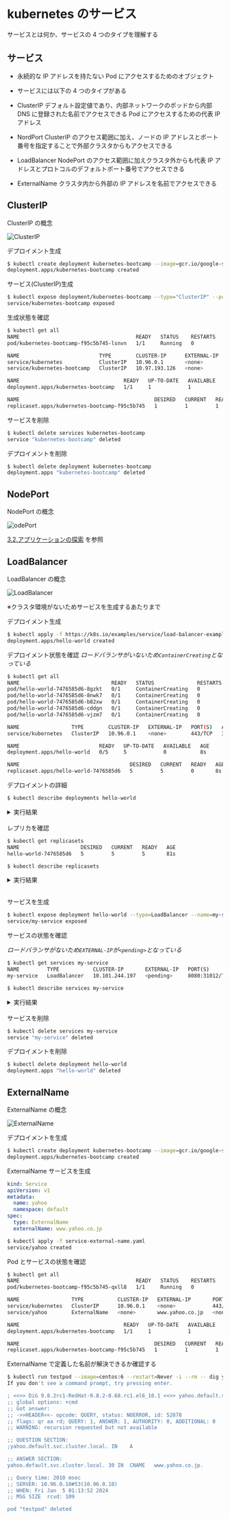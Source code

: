 # kubernetes のサービス

サービスとは何か、サービスの 4 つのタイプを理解する

## サービス

- 永続的な IP アドレスを持たない Pod にアクセスするためのオブジェクト
- サービスには以下の 4 つのタイプがある

- ClusterIP
  デフォルト設定値であり、内部ネットワークのポッドから内部 DNS に登録された名前でアクセスできる
  Pod にアクセスするための代表 IP アドレス
- NordPort
  ClusterIP のアクセス範囲に加え、ノードの IP アドレスとポート番号を指定することで外部クラスタからもアクセスできる
- LoadBalancer
  NodePort のアクセス範囲に加えクラスタ外からも代表 IP アドレスとプロトコルのデフォルトポート番号でアクセスできる
- ExternalName
  クラスタ内から外部の IP アドレスを名前でアクセスできる

## ClusterIP

ClusterIP の概念

![ClusterIP](image/Service-ClusterIP.png)

デプロイメント生成

```bash
$ kubectl create deployment kubernetes-bootcamp --image=gcr.io/google-samples/kubernetes-bootcamp:v1
deployment.apps/kubernetes-bootcamp created
```

サービス(ClusterIP)生成

```bash
$ kubectl expose deployment/kubernetes-bootcamp --type="ClusterIP" --port 8080
service/kubernetes-bootcamp exposed
```

生成状態を確認

```bash
$ kubectl get all
NAME                                      READY   STATUS    RESTARTS   AGE
pod/kubernetes-bootcamp-f95c5b745-lsnvn   1/1     Running   0          60s

NAME                          TYPE        CLUSTER-IP      EXTERNAL-IP   PORT(S)    AGE
service/kubernetes            ClusterIP   10.96.0.1       <none>        443/TCP    37d
service/kubernetes-bootcamp   ClusterIP   10.97.193.126   <none>        8080/TCP   18s

NAME                                  READY   UP-TO-DATE   AVAILABLE   AGE
deployment.apps/kubernetes-bootcamp   1/1     1            1           60s

NAME                                            DESIRED   CURRENT   READY   AGE
replicaset.apps/kubernetes-bootcamp-f95c5b745   1         1         1       60s
```

サービスを削除

```bash
$ kubectl delete services kubernetes-bootcamp
service "kubernetes-bootcamp" deleted
```

デプロイメントを削除

```bash
$ kubectl delete deployment kubernetes-bootcamp
deployment.apps "kubernetes-bootcamp" deleted
```

## NodePort

NodePort の概念

![odePort](image/Service-NodePort.png)

[3.2.アプリケーションの探索](02.01_basic.md#32アプリケーションの探索) を参照

## LoadBalancer

LoadBalancer の概念

![LoadBalancer](image/Service-LoadBalancer.png)

※クラスタ環境がないためサービスを生成するあたりまで

デプロイメント生成

```bash
$ kubectl apply -f https://k8s.io/examples/service/load-balancer-example.yaml
deployment.apps/hello-world created
```

デプロイメント状態を確認
_ロードバランサがいないため`ContainerCreating`となっている_

```bash
$ kubectl get all
NAME                              READY   STATUS              RESTARTS   AGE
pod/hello-world-7476585d6-8gzkt   0/1     ContainerCreating   0          8s
pod/hello-world-7476585d6-8nwk7   0/1     ContainerCreating   0          8s
pod/hello-world-7476585d6-b82xw   0/1     ContainerCreating   0          8s
pod/hello-world-7476585d6-cddgn   0/1     ContainerCreating   0          8s
pod/hello-world-7476585d6-vjzm7   0/1     ContainerCreating   0          8s

NAME                 TYPE        CLUSTER-IP   EXTERNAL-IP   PORT(S)   AGE
service/kubernetes   ClusterIP   10.96.0.1    <none>        443/TCP   37d

NAME                          READY   UP-TO-DATE   AVAILABLE   AGE
deployment.apps/hello-world   0/5     5            0           8s

NAME                                    DESIRED   CURRENT   READY   AGE
replicaset.apps/hello-world-7476585d6   5         5         0       8s
```

デプロイメントの詳細

```bash
$ kubectl describe deployments hello-world
```

<details><summary>実行結果</summary>

```bash
bravog@k8s-master:~$ kubectl describe deployments hello-world
Name:                   hello-world
Namespace:              default
CreationTimestamp:      Thu, 04 Jan 2024 06:17:29 +0000
Labels:                 app.kubernetes.io/name=load-balancer-example
Annotations:            deployment.kubernetes.io/revision: 1
Selector:               app.kubernetes.io/name=load-balancer-example
Replicas:               5 desired | 5 updated | 5 total | 5 available | 0 unavailable
StrategyType:           RollingUpdate
MinReadySeconds:        0
RollingUpdateStrategy:  25% max unavailable, 25% max surge
Pod Template:
  Labels:  app.kubernetes.io/name=load-balancer-example
  Containers:
   hello-world:
    Image:        gcr.io/google-samples/node-hello:1.0
    Port:         8080/TCP
    Host Port:    0/TCP
    Environment:  <none>
    Mounts:       <none>
  Volumes:        <none>
Conditions:
  Type           Status  Reason
  ----           ------  ------
  Available      True    MinimumReplicasAvailable
  Progressing    True    NewReplicaSetAvailable
OldReplicaSets:  <none>
NewReplicaSet:   hello-world-7476585d6 (5/5 replicas created)
Events:
  Type    Reason             Age   From                   Message
  ----    ------             ----  ----                   -------
  Normal  ScalingReplicaSet  58s   deployment-controller  Scaled up replica set hello-world-7476585d6 to 5
```

</details>
<br>
レプリカを確認

```bash
$ kubectl get replicasets
NAME                    DESIRED   CURRENT   READY   AGE
hello-world-7476585d6   5         5         5       81s
```

```bash
$ kubectl describe replicasets
```

<details><summary>実行結果</summary>

```bash
$ kubectl describe replicasets
Name:           hello-world-7476585d6
Namespace:      default
Selector:       app.kubernetes.io/name=load-balancer-example,pod-template-hash=7476585d6
Labels:         app.kubernetes.io/name=load-balancer-example
                pod-template-hash=7476585d6
Annotations:    deployment.kubernetes.io/desired-replicas: 5
                deployment.kubernetes.io/max-replicas: 7
                deployment.kubernetes.io/revision: 1
Controlled By:  Deployment/hello-world
Replicas:       5 current / 5 desired
Pods Status:    5 Running / 0 Waiting / 0 Succeeded / 0 Failed
Pod Template:
  Labels:  app.kubernetes.io/name=load-balancer-example
           pod-template-hash=7476585d6
  Containers:
   hello-world:
    Image:        gcr.io/google-samples/node-hello:1.0
    Port:         8080/TCP
    Host Port:    0/TCP
    Environment:  <none>
    Mounts:       <none>
  Volumes:        <none>
Events:
  Type    Reason            Age   From                   Message
  ----    ------            ----  ----                   -------
  Normal  SuccessfulCreate  90s   replicaset-controller  Created pod: hello-world-7476585d6-8nwk7
  Normal  SuccessfulCreate  90s   replicaset-controller  Created pod: hello-world-7476585d6-cddgn
  Normal  SuccessfulCreate  90s   replicaset-controller  Created pod: hello-world-7476585d6-vjzm7
  Normal  SuccessfulCreate  89s   replicaset-controller  Created pod: hello-world-7476585d6-b82xw
  Normal  SuccessfulCreate  89s   replicaset-controller  Created pod: hello-world-7476585d6-8gzkt
```

</details>
<br>

サービスを生成

```bash
$ kubectl expose deployment hello-world --type=LoadBalancer --name=my-service
service/my-service exposed
```

サービスの状態を確認

_ロードバランサがないため`EXTERNAL-IP`が`<pending>`となっている_

```bash
$ kubectl get services my-service
NAME         TYPE           CLUSTER-IP       EXTERNAL-IP   PORT(S)          AGE
my-service   LoadBalancer   10.101.244.197   <pending>     8080:31012/TCP   9s
```

```bash
$ kubectl describe services my-service
```

<details><summary>実行結果</summary>

_クラスタ環境であれば`LoadBalancer Ingress`が表示される_

```bash
$ kubectl describe services my-service
Name:                     my-service
Namespace:                default
Labels:                   app.kubernetes.io/name=load-balancer-example
Annotations:              <none>
Selector:                 app.kubernetes.io/name=load-balancer-example
Type:                     LoadBalancer
IP Family Policy:         SingleStack
IP Families:              IPv4
IP:                       10.101.244.197
IPs:                      10.101.244.197
Port:                     <unset>  8080/TCP
TargetPort:               8080/TCP
NodePort:                 <unset>  31012/TCP
Endpoints:                172.16.126.19:8080,172.16.126.20:8080,172.16.194.81:8080 + 2 more...
Session Affinity:         None
External Traffic Policy:  Cluster
Events:                   <none>
bravog@k8s-master:~$ kubectl get pods --output=wide
NAME                          READY   STATUS    RESTARTS   AGE     IP              NODE          NOMINATED NODE   READINESS GATES
hello-world-7476585d6-8gzkt   1/1     Running   0          4m12s   172.16.194.82   k8s-worker1   <none>           <none>
hello-world-7476585d6-8nwk7   1/1     Running   0          4m12s   172.16.194.81   k8s-worker1   <none>           <none>
hello-world-7476585d6-b82xw   1/1     Running   0          4m12s   172.16.126.20   k8s-worker2   <none>           <none>
hello-world-7476585d6-cddgn   1/1     Running   0          4m12s   172.16.194.83   k8s-worker1   <none>           <none>
hello-world-7476585d6-vjzm7   1/1     Running   0          4m12s   172.16.126.19   k8s-worker2   <none>           <none>
```

</details>
<br>
サービスを削除

```bash
$ kubectl delete services my-service
service "my-service" deleted
```

デプロイメントを削除

```bash
$ kubectl delete deployment hello-world
deployment.apps "hello-world" deleted
```

## ExternalName

ExternalName の概念

![ExternalName](image/Service-ExternalName.png)

デプロイメントを生成

```bash
$ kubectl create deployment kubernetes-bootcamp --image=gcr.io/google-samples/kubernetes-bootcamp:v1
deployment.apps/kubernetes-bootcamp created
```

ExternalName サービスを生成

```yaml:service-external-name.yaml
kind: Service
apiVersion: v1
metadata:
  name: yahoo
  namespace: default
spec:
  type: ExternalName
  externalName: www.yahoo.co.jp
```

```bash
$ kubectl apply -f service-external-name.yaml
service/yahoo created
```

Pod とサービスの状態を確認

```bash
$ kubectl get all
NAME                                      READY   STATUS    RESTARTS   AGE
pod/kubernetes-bootcamp-f95c5b745-qxll8   1/1     Running   0          17m

NAME                 TYPE           CLUSTER-IP   EXTERNAL-IP       PORT(S)   AGE
service/kubernetes   ClusterIP      10.96.0.1    <none>            443/TCP   38d
service/yahoo        ExternalName   <none>       www.yahoo.co.jp   <none>    2m24s

NAME                                  READY   UP-TO-DATE   AVAILABLE   AGE
deployment.apps/kubernetes-bootcamp   1/1     1            1           17m

NAME                                            DESIRED   CURRENT   READY   AGE
replicaset.apps/kubernetes-bootcamp-f95c5b745   1         1         1       17m
```

ExternalName で定義した名前が解決できるか確認する

```bash
$ kubectl run testpod --image=centos:6 --restart=Never -i --rm -- dig yahoo.default.svc.cluster.local
If you don't see a command prompt, try pressing enter.

; <<>> DiG 9.8.2rc1-RedHat-9.8.2-0.68.rc1.el6_10.1 <<>> yahoo.default.svc.cluster.local
;; global options: +cmd
;; Got answer:
;; ->>HEADER<<- opcode: QUERY, status: NOERROR, id: 52878
;; flags: qr aa rd; QUERY: 1, ANSWER: 1, AUTHORITY: 0, ADDITIONAL: 0
;; WARNING: recursion requested but not available

;; QUESTION SECTION:
;yahoo.default.svc.cluster.local. IN	A

;; ANSWER SECTION:
yahoo.default.svc.cluster.local. 30 IN	CNAME	www.yahoo.co.jp.

;; Query time: 2010 msec
;; SERVER: 10.96.0.10#53(10.96.0.10)
;; WHEN: Fri Jan  5 01:13:52 2024
;; MSG SIZE  rcvd: 109

pod "testpod" deleted
```
